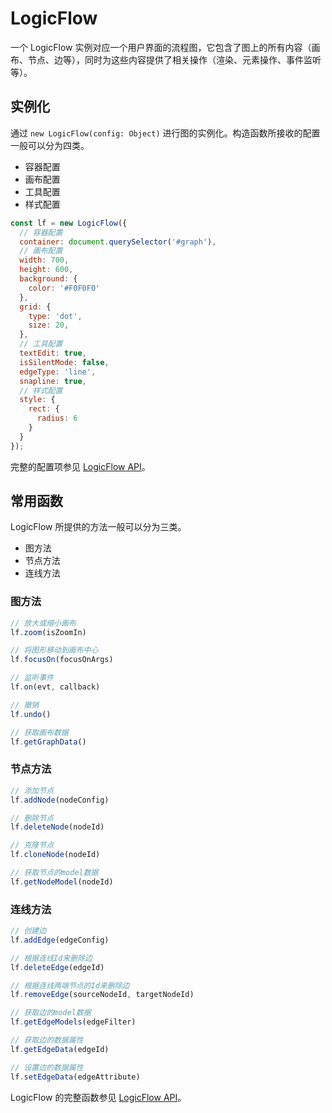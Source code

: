 # LogicFlow

一个 LogicFlow 实例对应一个用户界面的流程图，它包含了图上的所有内容（画布、节点、边等），同时为这些内容提供了相关操作（渲染、元素操作、事件监听等）。

## 实例化

通过 `new LogicFlow(config: Object)` 进行图的实例化。构造函数所接收的配置一般可以分为四类。

- 容器配置
- 画布配置
- 工具配置
- 样式配置

```js
const lf = new LogicFlow({
  // 容器配置
  container: document.querySelector('#graph'),
  // 画布配置
  width: 700,
  height: 600,
  background: {
    color: '#F0F0F0'
  },
  grid: {
    type: 'dot',
    size: 20,
  },
  // 工具配置
  textEdit: true,
  isSilentMode: false,
  edgeType: 'line',
  snapline: true,
  // 样式配置
  style: {
    rect: {
      radius: 6
    }
  }
});
```

完整的配置项参见 [LogicFlow API](/api/logicFlowApi.html#constructor)。

## 常用函数

LogicFlow 所提供的方法一般可以分为三类。

- 图方法
- 节点方法
- 连线方法

### 图方法

```js
// 放大或缩小画布
lf.zoom(isZoomIn)

// 将图形移动到画布中心
lf.focusOn(focusOnArgs)

// 监听事件
lf.on(evt, callback)

// 撤销
lf.undo()

// 获取画布数据
lf.getGraphData()
```

### 节点方法

```js
// 添加节点
lf.addNode(nodeConfig)

// 删除节点
lf.deleteNode(nodeId)

// 克隆节点
lf.cloneNode(nodeId)

// 获取节点的model数据
lf.getNodeModel(nodeId)

```

### 连线方法

```js
// 创建边
lf.addEdge(edgeConfig)

// 根据连线Id来删除边
lf.deleteEdge(edgeId)

// 根据连线两端节点的Id来删除边
lf.removeEdge(sourceNodeId, targetNodeId)

// 获取边的model数据
lf.getEdgeModels(edgeFilter)

// 获取边的数据属性
lf.getEdgeData(edgeId)

// 设置边的数据属性
lf.setEdgeData(edgeAttribute)
```

LogicFlow 的完整函数参见 [LogicFlow API](/api/logicFlowApi.html)。
